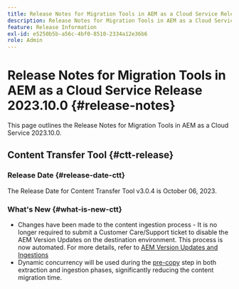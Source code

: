 ```yaml
---
title: Release Notes for Migration Tools in AEM as a Cloud Service Release 2023.10.0
description: Release Notes for Migration Tools in AEM as a Cloud Service Release 2022.10.0
feature: Release Information
exl-id: e5250b5b-a56c-4bf0-8510-2334a12e36b6
role: Admin
---
```

# Release Notes for Migration Tools in AEM as a Cloud Service Release 2023.10.0 {#release-notes}

This page outlines the Release Notes for Migration Tools in AEM as a Cloud Service 2023.10.0.

## Content Transfer Tool {#ctt-release}

### Release Date {#release-date-ctt}

The Release Date for Content Transfer Tool v3.0.4 is October 06, 2023.

### What's New {#what-is-new-ctt}

* Changes have been made to the content ingestion process - It is no longer required to submit a Customer Care/Support ticket to disable the AEM Version Updates on the destination environment. This process is now automated. For more details, refer to [AEM Version Updates and Ingestions](/help/journey-migration/content-transfer-tool/using-content-transfer-tool/ingesting-content.md#aem-version-updates-and-ingestions)
* Dynamic concurrency will be used during the [pre-copy](/help/journey-migration/content-transfer-tool/using-content-transfer-tool/handling-large-content-repositories.md) step in both extraction and ingestion phases, significantly reducing the content migration time.
